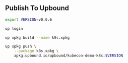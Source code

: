 ## Publish To Upbound

```bash
export VERSION=v0.0.6

up login

up xpkg build --name k8s.xpkg

up xpkg push \
    --package k8s.xpkg \
    xpkg.upbound.io/upbound/kubecon-demo-k8s:$VERSION
```